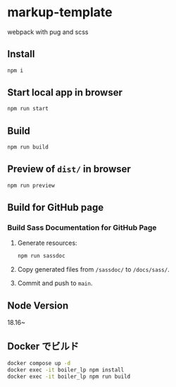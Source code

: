 # markup-template

webpack with pug and scss

## Install

```sh
npm i
```

## Start local app in browser

```sh
npm run start
```

## Build

```sh
npm run build
```

## Preview of `dist/` in browser

```sh
npm run preview
```

## Build for GitHub page

### Build Sass Documentation for GitHub Page

1. Generate resources:

   ```sh
   npm run sassdoc
   ```

2. Copy generated files from `/sassdoc/` to `/docs/sass/`.

3. Commit and push to `main`.

## Node Version

18.16~

## Docker でビルド

```sh
docker compose up -d
docker exec -it boiler_lp npm install
docker exec -it boiler_lp npm run build
```
